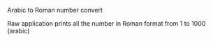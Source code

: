 Arabic to Roman number convert

Raw application prints all the number in Roman format from 1 to 1000 (arabic)
